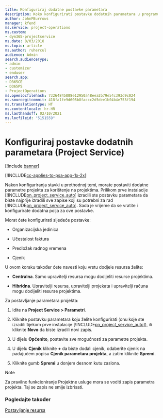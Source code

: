 ```yaml
---
title: Konfiguriraj dodatne postavke parametara
description: Koko konfigurirati postavke dodatnih parametara u programu Project Service
author: JohnPBurrows
manager: kfend
ms.service: project-operations
ms.custom:
- dyn365-projectservice
ms.date: 8/03/2018
ms.topic: article
ms.author: ruhercul
audience: Admin
search.audienceType:
- admin
- customizer
- enduser
search.app:
- D365CE
- D365PS
- ProjectOperations
ms.openlocfilehash: 73264845808e12950a48eea2b79e54c393d9c024
ms.sourcegitcommit: 418fa1fe9d605b8faccc2d5dee1b04b4e753f194
ms.translationtype: HT
ms.contentlocale: hr-HR
ms.lasthandoff: 02/10/2021
ms.locfileid: "5151559"
---
```

# <a name="configure-additional-parameter-settings-project-service"></a>Konfiguriraj postavke dodatnih parametara (Project Service)

[!include [banner](../includes/psa-now-project-operations.md)]

[!INCLUDE[cc-applies-to-psa-app-1x-2x](../includes/cc-applies-to-psa-app-1x-2x.md)]

Nakon konfiguriranja stavki u prethodnoj temi, morate postaviti dodatne parametre projekta za korištenje na projektima. Prilikom prve instalacije [!INCLUDE[pn_project_service_auto](../includes/pn-project-service-auto.md)] izradili ste postavku parametara da biste najprije izradili sve zapise koji su potrebni za rad [!INCLUDE[pn_project_service_auto](../includes/pn-project-service-auto.md)]. Sada je vrijeme da se vratite i konfigurirate dodatna polja za ove postavke.  
  
 Morat ćete konfigurirati sljedeće postavke:  
  
-   Organizacijska jedinica  
  
-   Učestalost faktura  
  
-   Predložak radnog vremena  
  
-   Cjenik  
 
U ovom koraku također ćete navesti koju vrstu dodjele resursa želite:  
  
- **Centralna**. Samo upravitelji resursa mogu dodijeliti resurse projektima.  
  
- **Hibridna**. Upravitelji resursa, upravitelji projekata i upravitelji računa mogu dodijeliti resurse projektima.  
  
 
Za postavljanje parametara projekta:  
  
1. Idite na **Project Service > Parametri**.  
  
2. Kliknite postavku parametara koju želite konfigurirati (onu koje ste izradili tijekom prve instalacije [!INCLUDE[pn_project_service_auto](../includes/pn-project-service-auto.md)]), ili kliknite **Novo** da biste izradili novi zapis.  
  
3. U dijelu **Općenito**, postavite sve mogućnosti za parametre projekta.  
  
4. U dijelu **Cjenik** kliknite **+** da biste dodali cjenik, odaberite cjenik na padajućem popisu **Cjenik parametara projekta**, a zatim kliknite **Spremi**.  
  
5. Kliknite gumb **Spremi** u donjem desnom kutu zaslona.  

> [!NOTE]
> Za pravilno funkcioniranje Projektne usluge mora se voditi zapis parametra projekta. Taj se zapis ne smije izbrisati.

### <a name="see-also"></a>Pogledajte također  
 [Postavljanje resursa](../psa/set-up-resources.md)
